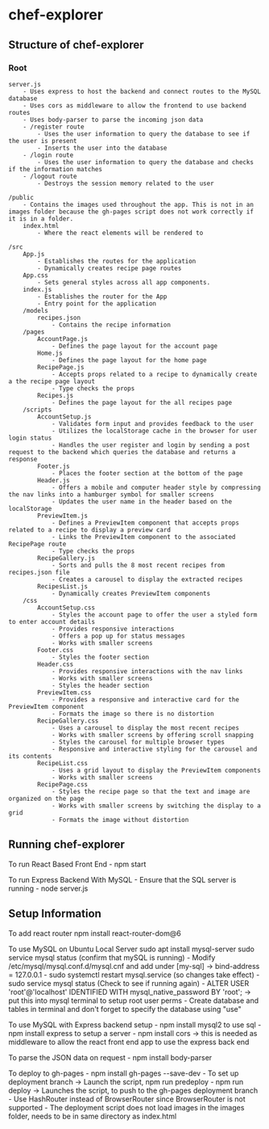 # chef-explorer

## Structure of chef-explorer

### Root
    server.js
        - Uses express to host the backend and connect routes to the MySQL database
        - Uses cors as middleware to allow the frontend to use backend routes
        - Uses body-parser to parse the incoming json data
        - /register route
            - Uses the user information to query the database to see if the user is present
            - Inserts the user into the database
        - /login route
            - Uses the user information to query the database and checks if the information matches 
        - /logout route 
            - Destroys the session memory related to the user
    
    /public 
        - Contains the images used throughout the app. This is not in an images folder because the gh-pages script does not work correctly if it is in a folder.
        index.html
            - Where the react elements will be rendered to

    /src
        App.js
            - Establishes the routes for the application 
            - Dynamically creates recipe page routes
        App.css 
            - Sets general styles across all app components.
        index.js
            - Establishes the router for the App
            - Entry point for the application
        /models
            recipes.json
                - Contains the recipe information
        /pages 
            AccountPage.js
                - Defines the page layout for the account page
            Home.js
                - Defines the page layout for the home page
            RecipePage.js
                - Accepts props related to a recipe to dynamically create a the recipe page layout
                - Type checks the props
            Recipes.js
                - Defines the page layout for the all recipes page
        /scripts
            AccountSetup.js
                - Validates form input and provides feedback to the user
                - Utilizes the localStorage cache in the browser for user login status
                - Handles the user register and login by sending a post request to the backend which queries the database and returns a response
            Footer.js
                - Places the footer section at the bottom of the page
            Header.js
                - Offers a mobile and computer header style by compressing the nav links into a hamburger symbol for smaller screens
                - Updates the user name in the header based on the localStorage
            PreviewItem.js
                - Defines a PreviewItem component that accepts props related to a recipe to display a preview card
                - Links the PreviewItem component to the associated RecipePage route
                - Type checks the props
            RecipeGallery.js
                - Sorts and pulls the 8 most recent recipes from recipes.json file
                - Creates a carousel to display the extracted recipes
            RecipesList.js
                - Dynamically creates PreviewItem components
        /css
            AccountSetup.css
                - Styles the account page to offer the user a styled form to enter account details
                - Provides responsive interactions
                - Offers a pop up for status messages
                - Works with smaller screens
            Footer.css
                - Styles the footer section 
            Header.css
                - Provides responsive interactions with the nav links
                - Works with smaller screens
                - Styles the header section
            PreviewItem.css
                - Provides a responsive and interactive card for the PreviewItem component
                - Formats the image so there is no distortion 
            RecipeGallery.css
                - Uses a carousel to display the most recent recipes
                - Works with smaller screens by offering scroll snapping 
                - Styles the carousel for multiple browser types 
                - Responsive and interactive styling for the carousel and its contents
            RecipeList.css
                - Uses a grid layout to display the PreviewItem components
                - Works with smaller screens
            RecipePage.css
                - Styles the recipe page so that the text and image are organized on the page
                - Works with smaller screens by switching the display to a grid 
                - Formats the image without distortion


## Running chef-explorer
To run React Based Front End 
    - npm start

To run Express Backend With MySQL
    - Ensure that the SQL server is running
    - node server.js

## Setup Information
To add react router
npm install react-router-dom@6

To use MySQL on Ubuntu Local Server
sudo apt install mysql-server
sudo service mysql status (confirm that mySQL is running)
    - Modify /etc/mysql/mysql.conf.d/mysql.cnf and add under [my-sql] ->  bind-address = 127.0.0.1
    - sudo systemctl restart mysql.service (so changes take effect)
    - sudo service mysql status (Check to see if running again)
    - ALTER USER 'root'@'localhost' IDENTIFIED WITH mysql_native_password BY 'root'; -> put this into mysql terminal to setup root user perms
    - Create database and tables in terminal and don't forget to specify the database using "use"

To use MySQL with Express backend setup
    - npm install mysql2 to use sql 
    - npm install express to setup a server
    - npm install cors -> this is needed as middleware to allow the react front end app to use the express back end

To parse the JSON data on request 
    - npm install body-parser

To deploy to gh-pages
    - npm install gh-pages --save-dev
    - To set up deployment branch -> Launch the script, npm run predeploy 
    - npm run deploy -> Launches the script, to push to the gh-pages deployment branch
    - Use HashRouter instead of BrowserRouter since BrowserRouter is not supported 
    - The deployment script does not load images in the images folder, needs to be in same directory as index.html
